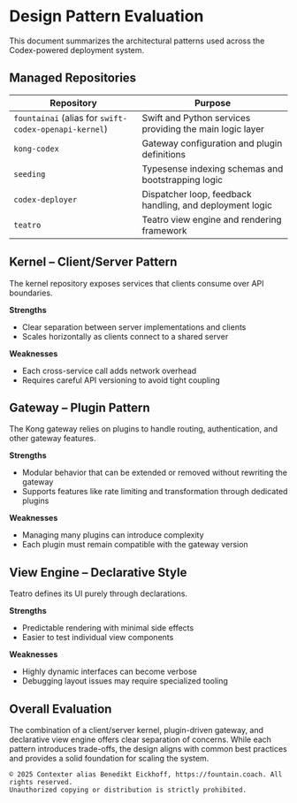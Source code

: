 # Design Pattern Evaluation

This document summarizes the architectural patterns used across the Codex-powered deployment system.

## Managed Repositories

| Repository | Purpose |
|------------|---------|
| `fountainai` (alias for `swift-codex-openapi-kernel`) | Swift and Python services providing the main logic layer |
| `kong-codex` | Gateway configuration and plugin definitions |
| `seeding` | Typesense indexing schemas and bootstrapping logic |
| `codex-deployer` | Dispatcher loop, feedback handling, and deployment logic |
| `teatro` | Teatro view engine and rendering framework |

## Kernel – Client/Server Pattern

The kernel repository exposes services that clients consume over API boundaries.

**Strengths**
- Clear separation between server implementations and clients
- Scales horizontally as clients connect to a shared server

**Weaknesses**
- Each cross-service call adds network overhead
- Requires careful API versioning to avoid tight coupling

## Gateway – Plugin Pattern

The Kong gateway relies on plugins to handle routing, authentication, and other gateway features.

**Strengths**
- Modular behavior that can be extended or removed without rewriting the gateway
- Supports features like rate limiting and transformation through dedicated plugins

**Weaknesses**
- Managing many plugins can introduce complexity
- Each plugin must remain compatible with the gateway version

## View Engine – Declarative Style

Teatro defines its UI purely through declarations.

**Strengths**
- Predictable rendering with minimal side effects
- Easier to test individual view components

**Weaknesses**
- Highly dynamic interfaces can become verbose
- Debugging layout issues may require specialized tooling

## Overall Evaluation

The combination of a client/server kernel, plugin-driven gateway, and declarative view engine offers clear separation of concerns. While each pattern introduces trade-offs, the design aligns with common best practices and provides a solid foundation for scaling the system.

```
© 2025 Contexter alias Benedikt Eickhoff, https://fountain.coach. All rights reserved.
Unauthorized copying or distribution is strictly prohibited.
```
